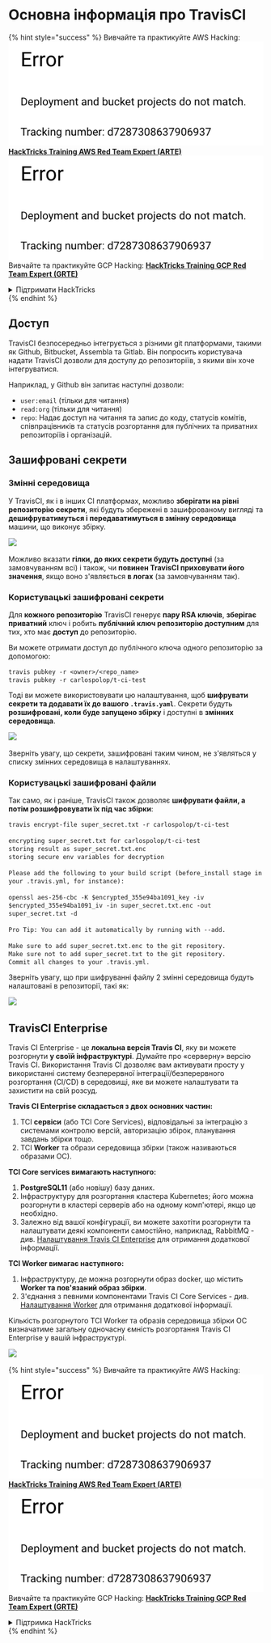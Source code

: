 # Основна інформація про TravisCI

{% hint style="success" %}
Вивчайте та практикуйте AWS Hacking:<img src="../../.gitbook/assets/image (1) (1).png" alt="" data-size="line">[**HackTricks Training AWS Red Team Expert (ARTE)**](https://training.hacktricks.xyz/courses/arte)<img src="../../.gitbook/assets/image (1) (1).png" alt="" data-size="line">\
Вивчайте та практикуйте GCP Hacking: <img src="../../.gitbook/assets/image (2).png" alt="" data-size="line">[**HackTricks Training GCP Red Team Expert (GRTE)**<img src="../../.gitbook/assets/image (2).png" alt="" data-size="line">](https://training.hacktricks.xyz/courses/grte)

<details>

<summary>Підтримати HackTricks</summary>

* Перевірте [**плани підписки**](https://github.com/sponsors/carlospolop)!
* **Приєднуйтесь до** 💬 [**групи Discord**](https://discord.gg/hRep4RUj7f) або [**групи Telegram**](https://t.me/peass) або **слідкуйте** за нами в **Twitter** 🐦 [**@hacktricks\_live**](https://twitter.com/hacktricks\_live)**.**
* **Діліться хакерськими трюками, надсилаючи PR до** [**HackTricks**](https://github.com/carlospolop/hacktricks) та [**HackTricks Cloud**](https://github.com/carlospolop/hacktricks-cloud) репозиторіїв на github.

</details>
{% endhint %}

## Доступ

TravisCI безпосередньо інтегрується з різними git платформами, такими як Github, Bitbucket, Assembla та Gitlab. Він попросить користувача надати TravisCI дозволи для доступу до репозиторіїв, з якими він хоче інтегруватися.

Наприклад, у Github він запитає наступні дозволи:

* `user:email` (тільки для читання)
* `read:org` (тільки для читання)
* `repo`: Надає доступ на читання та запис до коду, статусів комітів, співпрацівників та статусів розгортання для публічних та приватних репозиторіїв і організацій.

## Зашифровані секрети

### Змінні середовища

У TravisCI, як і в інших CI платформах, можливо **зберігати на рівні репозиторію секрети**, які будуть збережені в зашифрованому вигляді та **дешифруватимуться і передаватимуться в змінну середовища** машини, що виконує збірку.

![](<../../.gitbook/assets/image (203).png>)

Можливо вказати **гілки, до яких секрети будуть доступні** (за замовчуванням всі) і також, чи **повинен TravisCI приховувати його значення**, якщо воно з'являється **в логах** (за замовчуванням так).

### Користувацькі зашифровані секрети

Для **кожного репозиторію** TravisCI генерує **пару RSA ключів**, **зберігає** **приватний** ключ і робить **публічний ключ репозиторію доступним** для тих, хто має **доступ** до репозиторію.

Ви можете отримати доступ до публічного ключа одного репозиторію за допомогою:
```
travis pubkey -r <owner>/<repo_name>
travis pubkey -r carlospolop/t-ci-test
```
Тоді ви можете використовувати цю налаштування, щоб **шифрувати секрети та додавати їх до вашого `.travis.yaml`**. Секрети будуть **розшифровані, коли буде запущено збірку** і доступні в **змінних середовища**.

![](<../../.gitbook/assets/image (139).png>)

Зверніть увагу, що секрети, зашифровані таким чином, не з'являться у списку змінних середовища в налаштуваннях.

### Користувацькі зашифровані файли

Так само, як і раніше, TravisCI також дозволяє **шифрувати файли, а потім розшифровувати їх під час збірки**:
```
travis encrypt-file super_secret.txt -r carlospolop/t-ci-test

encrypting super_secret.txt for carlospolop/t-ci-test
storing result as super_secret.txt.enc
storing secure env variables for decryption

Please add the following to your build script (before_install stage in your .travis.yml, for instance):

openssl aes-256-cbc -K $encrypted_355e94ba1091_key -iv $encrypted_355e94ba1091_iv -in super_secret.txt.enc -out super_secret.txt -d

Pro Tip: You can add it automatically by running with --add.

Make sure to add super_secret.txt.enc to the git repository.
Make sure not to add super_secret.txt to the git repository.
Commit all changes to your .travis.yml.
```
Зверніть увагу, що при шифруванні файлу 2 змінні середовища будуть налаштовані в репозиторії, такі як:

![](<../../.gitbook/assets/image (170).png>)

## TravisCI Enterprise

Travis CI Enterprise - це **локальна версія Travis CI**, яку ви можете розгорнути **у своїй інфраструктурі**. Думайте про «серверну» версію Travis CI. Використання Travis CI дозволяє вам активувати просту у використанні систему безперервної інтеграції/безперервного розгортання (CI/CD) в середовищі, яке ви можете налаштувати та захистити на свій розсуд.

**Travis CI Enterprise складається з двох основних частин:**

1. TCI **сервіси** (або TCI Core Services), відповідальні за інтеграцію з системами контролю версій, авторизацію збірок, планування завдань збірки тощо.
2. TCI **Worker** та образи середовища збірки (також називаються образами ОС).

**TCI Core services вимагають наступного:**

1. **PostgreSQL11** (або новішу) базу даних.
2. Інфраструктуру для розгортання кластера Kubernetes; його можна розгорнути в кластері серверів або на одному комп'ютері, якщо це необхідно.
3. Залежно від вашої конфігурації, ви можете захотіти розгорнути та налаштувати деякі компоненти самостійно, наприклад, RabbitMQ - див. [Налаштування Travis CI Enterprise](https://docs.travis-ci.com/user/enterprise/tcie-3.x-setting-up-travis-ci-enterprise/) для отримання додаткової інформації.

**TCI Worker вимагає наступного:**

1. Інфраструктуру, де можна розгорнути образ docker, що містить **Worker та пов'язаний образ збірки**.
2. З'єднання з певними компонентами Travis CI Core Services - див. [Налаштування Worker](https://docs.travis-ci.com/user/enterprise/setting-up-worker/) для отримання додаткової інформації.

Кількість розгорнутого TCI Worker та образів середовища збірки ОС визначатиме загальну одночасну ємність розгортання Travis CI Enterprise у вашій інфраструктурі.

![](<../../.gitbook/assets/image (199).png>)

{% hint style="success" %}
Вивчайте та практикуйте AWS Hacking:<img src="../../.gitbook/assets/image (1) (1).png" alt="" data-size="line">[**HackTricks Training AWS Red Team Expert (ARTE)**](https://training.hacktricks.xyz/courses/arte)<img src="../../.gitbook/assets/image (1) (1).png" alt="" data-size="line">\
Вивчайте та практикуйте GCP Hacking: <img src="../../.gitbook/assets/image (2).png" alt="" data-size="line">[**HackTricks Training GCP Red Team Expert (GRTE)**<img src="../../.gitbook/assets/image (2).png" alt="" data-size="line">](https://training.hacktricks.xyz/courses/grte)

<details>

<summary>Підтримка HackTricks</summary>

* Перевірте [**плани підписки**](https://github.com/sponsors/carlospolop)!
* **Приєднуйтесь до** 💬 [**групи Discord**](https://discord.gg/hRep4RUj7f) або [**групи в телеграмі**](https://t.me/peass) або **слідкуйте** за нами в **Twitter** 🐦 [**@hacktricks\_live**](https://twitter.com/hacktricks\_live)**.**
* **Діліться хакерськими трюками, надсилаючи PR до** [**HackTricks**](https://github.com/carlospolop/hacktricks) та [**HackTricks Cloud**](https://github.com/carlospolop/hacktricks-cloud) репозиторіїв на github.

</details>
{% endhint %}

